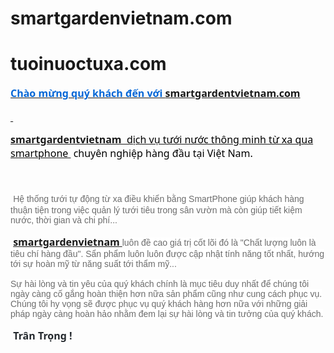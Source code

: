 # smartgardenvietnam.com
# tuoinuoctuxa.com
 <p style="margin-bottom: 12.0pt; line-height: normal;"><strong><u><span style="font-size: 12.0pt; font-family: 'Segoe UI',sans-serif; color: #0366d6;">Ch&agrave;o mừng qu&yacute; kh&aacute;ch đến với </span></u></strong><strong><span style="font-size: 12.0pt; font-family: 'Segoe UI',sans-serif; color: #24292e;"><a href="http://smartgardenvietnam.com/">smartgardentvietnam.com</a></span></strong></p>
<p style="margin-bottom: .0001pt; line-height: normal;"><strong><u><span style="font-size: 12.0pt; font-family: 'Segoe UI',sans-serif; color: #0366d6;"><span style="text-decoration: none;">&nbsp;</span></span></u></strong></p>
<p style="margin-bottom: .0001pt; line-height: normal;"><strong><u><span style="font-size: 12.0pt; font-family: 'Segoe UI',sans-serif; color: #0366d6;"><a href="http://smartgardenvietnam.com/">smartgardentvietnam &nbsp;</a></span></u></strong><u><span style="font-size: 12.0pt; font-family: 'Segoe UI',sans-serif; color: black;">dịch vụ tưới nước th&ocirc;ng minh từ xa qua smartphone </span></u><span style="font-size: 12.0pt; font-family: 'Segoe UI',sans-serif; color: black;">&nbsp;chuy&ecirc;n nghiệp h&agrave;ng đầu tại Việt Nam.</span></p>
<p style="margin-bottom: .0001pt; line-height: normal;"><span style="font-size: 12.0pt; font-family: 'Segoe UI',sans-serif; color: #24292e;">&nbsp;</span></p>
<p style="margin-bottom: 12.0pt; line-height: normal;"><span style="font-size: 12.0pt; font-family: 'Segoe UI',sans-serif; color: #24292e;">&nbsp;</span><span style="font-size: 10.5pt; font-family: 'Helvetica',sans-serif; color: #6c6c6c; background: white;">Hệ thống tưới tự động từ xa điều khiển bằng SmartPhone gi&uacute;p kh&aacute;ch h&agrave;ng thuận tiện trong việc quản l&yacute; tưới ti&ecirc;u trong s&acirc;n vườn m&agrave; c&ograve;n gi&uacute;p tiết kiệm nước, thời gian v&agrave; chi ph&iacute;...</span></p>
<p style="margin-bottom: 12.0pt; line-height: normal;"><strong><span style="font-size: 12.0pt; font-family: 'Segoe UI',sans-serif; color: #24292e;">&nbsp;</span></strong><strong><span style="font-size: 12.0pt; font-family: 'Segoe UI',sans-serif;"><a href="http://smartgardenvietnam.com/">smartgardenvietnam<span style="font-size: 10.5pt; font-family: 'Helvetica',sans-serif; background: white;">&nbsp;</span></a></span></strong><span style="font-size: 10.5pt; font-family: 'Helvetica',sans-serif; color: #6c6c6c; background: white;">lu&ocirc;n đề cao gi&aacute; trị cốt l&otilde;i đ&oacute; l&agrave; "Chất lượng lu&ocirc;n l&agrave; ti&ecirc;u ch&iacute; h&agrave;ng đầu". Sẩn phẩm lu&ocirc;n lu&ocirc;n được cập nhật t&iacute;nh năng tốt nhất, hướng tới sự ho&agrave;n mỹ từ năng suất tới thẩm mỹ...</span></p>
<p style="margin-bottom: 12.0pt; line-height: normal;"><span style="font-size: 10.5pt; font-family: 'Helvetica',sans-serif; color: #6c6c6c; background: white;">Sự h&agrave;i l&ograve;ng v&agrave; tin y&ecirc;u của qu&yacute; kh&aacute;ch ch&iacute;nh l&agrave; mục ti&ecirc;u duy nhất để ch&uacute;ng t&ocirc;i ng&agrave;y c&agrave;ng cố gắng ho&agrave;n thiện hơn nữa sản phẩm cũng như cung c&aacute;ch phục vụ. Ch&uacute;ng t&ocirc;i hy vọng sẽ được phục vụ qu&yacute; kh&aacute;ch h&agrave;ng hơn nữa với những giải ph&aacute;p ng&agrave;y c&agrave;ng ho&agrave;n hảo nhằm đem lại sự h&agrave;i l&ograve;ng v&agrave; tin tưởng của qu&yacute; kh&aacute;ch.</span></p>
<p style="margin-bottom: 12.0pt; line-height: normal;"><span style="font-size: 12.0pt; font-family: 'Segoe UI',sans-serif; color: #24292e;">&nbsp;</span><strong><span style="font-size: 12.0pt; font-family: 'Segoe UI',sans-serif; color: #24292e;">Tr&acirc;n Trọng !</span></strong></p>
<p>&nbsp;</p>
